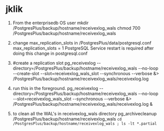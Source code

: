 # jklik

1.	From the enterprisedb OS user
mkdir /PostgresPlus/backup/hostname/receivexlog_wals
chmod 700 /PostgresPlus/backup/hostname/receivexlog_wals

2.	change max_replication_slots in /PostgresPlus/data/postgresql.conf
max_replication_slots = 1
PostgreSQL Service restart is required after doing this change in postgresql.conf

3.	#create a replication slot
pg_receivexlog --directory=/PostgresPlus/backup/hostname/receivexlog_wals --no-loop --create-slot --slot=receivexlog_wals_slot --synchronous --verbose &>  /PostgresPlus/backup/hostname/receivexlog_wals/receivexlog.log

4.	run this in the foreground.
pg_receivexlog --directory=/PostgresPlus/backup/hostname/receivexlog_wals --no-loop  --slot=receivexlog_wals_slot --synchronous --verbose &> /PostgresPlus/backup/hostname/receivexlog_wals/receivexlog.log &

5.	to clean all the WAL's in receivexlog_wals directory
pg_archivecleanup /PostgresPlus/backup/hostname/receivexlog_wals `cd /PostgresPlus/backup/hostname/receivexlog_wals ; ls -lt *.partial`


